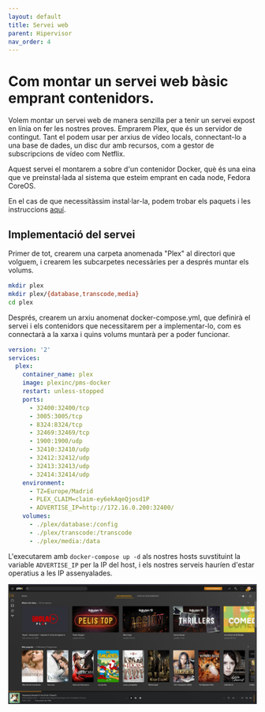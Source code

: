 ```yaml
---
layout: default
title: Servei web
parent: Hipervisor
nav_order: 4
---
```


# Com montar un servei web bàsic emprant contenidors.

Volem montar un servei web de manera senzilla per a tenir un servei expost en línia on fer les nostres proves. Emprarem Plex, que és un servidor de contingut. Tant el podem usar per arxius de vídeo locals, connectant-lo a una base de dades, un disc dur amb recursos, com a gestor de subscripcions de vídeo com Netflix.

Aquest servei el montarem a sobre d'un contenidor Docker, què és una eina que ve preinstal·lada al sistema que esteim emprant en cada node, Fedora CoreOS. 

En el cas de que necessitàssim instal·lar-la, podem trobar els paquets i les instruccions [aquí](https://docs.docker.com/engine/install/).

## Implementació del servei
Primer de tot, crearem una carpeta anomenada "Plex" al directori que volguem, i crearem les subcarpetes necessàries per a després muntar els volums.

```bash
mkdir plex
mkdir plex/{database,transcode,media}
cd plex
```
Després, crearem un arxiu anomenat docker-compose.yml, que definirà el servei i els contenidors que necessitarem per a implementar-lo, com es connectarà a la xarxa i quins volums muntarà per a poder funcionar.
```yaml
version: '2'
services:
  plex:
    container_name: plex
    image: plexinc/pms-docker
    restart: unless-stopped
    ports:
      - 32400:32400/tcp
      - 3005:3005/tcp
      - 8324:8324/tcp
      - 32469:32469/tcp
      - 1900:1900/udp
      - 32410:32410/udp
      - 32412:32412/udp
      - 32413:32413/udp
      - 32414:32414/udp
    environment:
      - TZ=Europe/Madrid
      - PLEX_CLAIM=claim-ey6ekAqeQjosd1P
      - ADVERTISE_IP=http://172.16.0.200:32400/
    volumes:
      - ./plex/database:/config
      - ./plex/transcode:/transcode
      - ./plex/media:/data
```

L'executarem amb ```docker-compose up -d``` als nostres hosts suvstituint la variable ```ADVERTISE_IP``` per la IP del host, i els nostres serveis hauríen d'estar operatius a les IP assenyalades.

<img src="..\assets\images\caddy\plex.png" alt="Esquema tipus hipervisors, a la dreta tius " width="700" style="display: block; margin-left: auto; margin-right: auto;"/>
